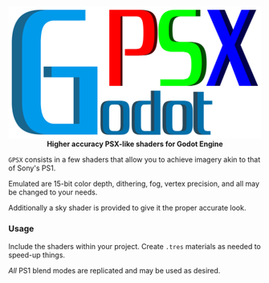 <p align="center">
  <img src=adv/gpsx.png>
  <br>
  <b> Higher accuracy PSX-like shaders for Godot Engine</b>
</p>

`GPSX` consists in a few shaders that allow you to achieve imagery akin to that of Sony's PS1.

Emulated are 15-bit color depth, dithering, fog, vertex precision, and all may be changed to your needs.

Additionally a sky shader is provided to give it the proper accurate look.

### Usage

Include the shaders within your project. Create `.tres` materials as needed to speed-up things.

*All* PS1 blend modes are replicated and may be used as desired.
